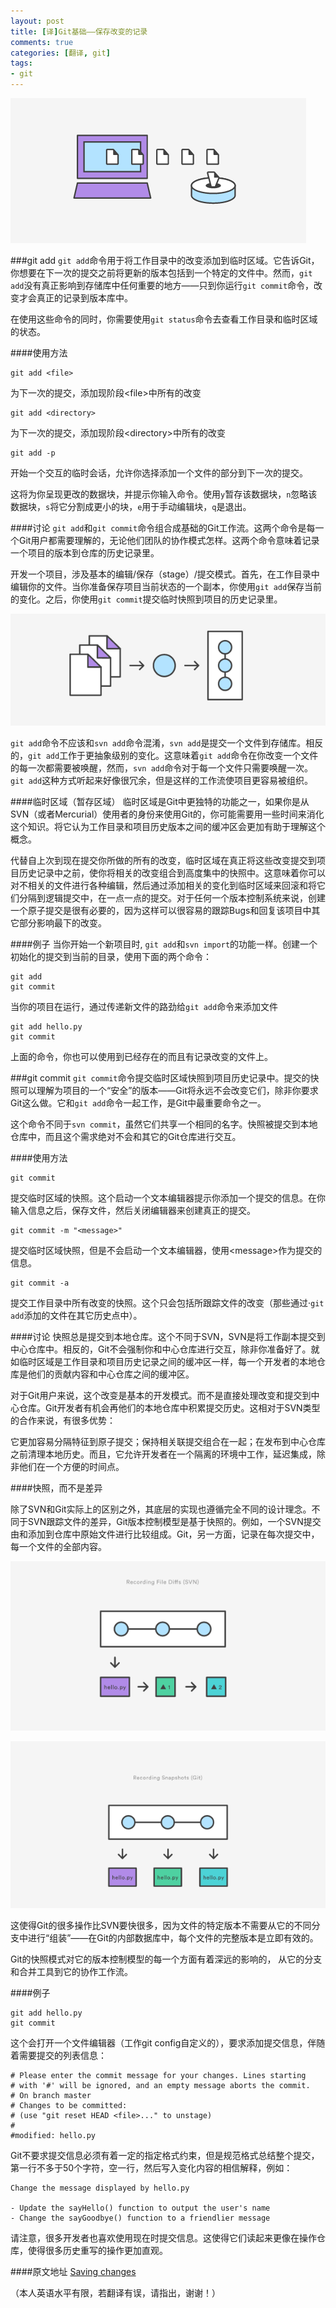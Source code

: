 ```yaml
---
layout: post
title: [译]Git基础——保存改变的记录
comments: true
categories: [翻译, git]
tags: 
- git
---
```

![git-save](/img/git-save-1.png)


###git add
`git add`命令用于将工作目录中的改变添加到临时区域。它告诉Git，你想要在下一次的提交之前将更新的版本包括到一个特定的文件中。然而，`git add`没有真正影响到存储库中任何重要的地方——只到你运行`git commit`命令，改变才会真正的记录到版本库中。

在使用这些命令的同时，你需要使用`git status`命令去查看工作目录和临时区域的状态。
<!--more-->
####使用方法
<pre><code>git add &lt;file&gt;</code></pre>
为下一次的提交，添加现阶段&lt;file&gt;中所有的改变

	git add <directory>

为下一次的提交，添加现阶段&lt;directory&gt;中所有的改变

	git add -p

开始一个交互的临时会话，允许你选择添加一个文件的部分到下一次的提交。

这将为你呈现更改的数据块，并提示你输入命令。使用`y`暂存该数据块，`n`忽略该数据块，`s`将它分割成更小的块，`e`用于手动编辑块，`q`是退出。

####讨论
`git add`和`git commit`命令组合成基础的Git工作流。这两个命令是每一个Git用户都需要理解的，无论他们团队的协作模式怎样。这两个命令意味着记录一个项目的版本到仓库的历史记录里。

开发一个项目，涉及基本的编辑/保存（stage）/提交模式。首先，在工作目录中编辑你的文件。当你准备保存项目当前状态的一个副本，你使用`git add`保存当前的变化。之后，你使用`git commit`提交临时快照到项目的历史记录里。   

![stage](/img/git-save-2.png)

`git add`命令不应该和`svn add`命令混淆，`svn add`是提交一个文件到存储库。相反的，`git add`工作于更抽象级别的变化。这意味着`git add`命令在你改变一个文件的每一次都需要被唤醒，然而，`svn add`命令对于每一个文件只需要唤醒一次。`git add`这种方式听起来好像很冗余，但是这样的工作流使项目更容易被组织。

####临时区域（暂存区域）
临时区域是Git中更独特的功能之一，如果你是从SVN（或者Mercurial）使用者的身份来使用Git的，你可能需要用一些时间来消化这个知识。将它认为工作目录和项目历史版本之间的缓冲区会更加有助于理解这个概念。

代替自上次到现在提交你所做的所有的改变，临时区域在真正将这些改变提交到项目历史记录中之前，使你将相关的改变组合到高度集中的快照中。这意味着你可以对不相关的文件进行各种编辑，然后通过添加相关的变化到临时区域来回滚和将它们分隔到逻辑提交中，在一点一点的提交。对于任何一个版本控制系统来说，创建一个原子提交是很有必要的，因为这样可以很容易的跟踪Bugs和回复该项目中其它部分影响最下的改变。

####例子
当你开始一个新项目时, `git add`和`svn import`的功能一样。创建一个初始化的提交到当前的目录，使用下面的两个命令：

	git add
	git commit

当你的项目在运行，通过传递新文件的路劲给`git add`命令来添加文件

	git add hello.py
	git commit	

上面的命令，你也可以使用到已经存在的而且有记录改变的文件上。

###git commit
`git commit`命令提交临时区域快照到项目历史记录中。提交的快照可以理解为项目的一个“安全”的版本——Git将永远不会改变它们，除非你要求Git这么做。它和`git add`命令一起工作，是Git中最重要命令之一。

这个命令不同于`svn commit`，虽然它们共享一个相同的名字。快照被提交到本地仓库中，而且这个需求绝对不会和其它的Git仓库进行交互。

####使用方法

	git commit

提交临时区域的快照。这个启动一个文本编辑器提示你添加一个提交的信息。在你输入信息之后，保存文件，然后关闭编辑器来创建真正的提交。

	git commit -m "<message>"

提交临时区域快照，但是不会启动一个文本编辑器，使用&lt;message&gt;作为提交的信息。

	git commit -a

提交工作目录中所有改变的快照。这个只会包括所跟踪文件的改变（那些通过·`git add`添加的文件在其它历史点中）。

####讨论
快照总是提交到本地仓库。这个不同于SVN，SVN是将工作副本提交到中心仓库中。相反的，Git不会强制你和中心仓库进行交互，除非你准备好了。就如临时区域是工作目录和项目历史记录之间的缓冲区一样，每一个开发者的本地仓库是他们的贡献内容和中心仓库之间的缓冲区。

对于Git用户来说，这个改变是基本的开发模式。而不是直接处理改变和提交到中心仓库。Git开发者有机会再他们的本地仓库中积累提交历史。这相对于SVN类型的合作来说，有很多优势：

它更加容易分隔特征到原子提交；保持相关联提交组合在一起；在发布到中心仓库之前清理本地历史。而且，它允许开发者在一个隔离的环境中工作，延迟集成，除非他们在一个方便的时间点。

####快照，而不是差异

除了SVN和Git实际上的区别之外，其底层的实现也遵循完全不同的设计理念。不同于SVN跟踪文件的差异，Git版本控制模型是基于快照的。例如，一个SVN提交由和添加到仓库中原始文件进行比较组成。Git，另一方面，记录在每次提交中，每一个文件的全部内容。

![svn](/img/git-save-4.png)    

![git](/img/git-save-6.png)

这使得Git的很多操作比SVN要快很多，因为文件的特定版本不需要从它的不同分支中进行“组装”——在Git的内部数据库中，每个文件的完整版本是立即有效的。

Git的快照模式对它的版本控制模型的每一个方面有着深远的影响的， 从它的分支和合并工具到它的协作工作流。

####例子

	git add hello.py
	git commit

这个会打开一个文件编辑器（工作git config自定义的），要求添加提交信息，伴随着需要提交的列表信息：

	# Please enter the commit message for your changes. Lines starting
	# with '#' will be ignored, and an empty message aborts the commit.
	# On branch master
	# Changes to be committed:
	# (use "git reset HEAD <file>..." to unstage)
	#
	#modified: hello.py

Git不要求提交信息必须有着一定的指定格式约束，但是规范格式总结整个提交，第一行不多于50个字符，空一行，然后写入变化内容的相信解释，例如：

	Change the message displayed by hello.py

	- Update the sayHello() function to output the user's name
	- Change the sayGoodbye() function to a friendlier message

请注意，很多开发者也喜欢使用现在时提交信息。这使得它们读起来更像在操作仓库，使得很多历史重写的操作更加直观。


####原文地址
[Saving changes](https://www.atlassian.com/git/tutorials/saving-changes)

（本人英语水平有限，若翻译有误，请指出，谢谢！）
